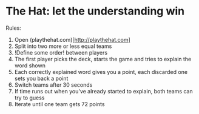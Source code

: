 # The Hat: let the understanding win

Rules:

1. Open (playthehat.com)[http://playthehat.com]
2. Split into two more or less equal teams
3. !Define some order! between players
4. The first player picks the deck, starts the game and tries to explain the word shown
5. Each correctly explained word gives you a point, each discarded one sets you back a point
6. Switch teams after 30 seconds
7. If time runs out when you've already started to explain, both teams can try to guess
8. Iterate until one team gets 72 points
